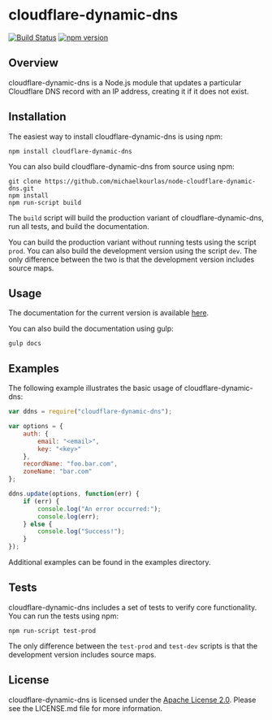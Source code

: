 # cloudflare-dynamic-dns #

[![Build Status](https://travis-ci.org/michaelkourlas/node-cloudflare-dynamic-dns.svg?branch=master)](https://travis-ci.org/michaelkourlas/node-cloudflare-dynamic-dns)
[![npm version](https://badge.fury.io/js/cloudflare-dynamic-dns.svg)](https://badge.fury.io/js/cloudflare-dynamic-dns)

## Overview ##

cloudflare-dynamic-dns is a Node.js module that updates a particular Cloudflare 
DNS record with an IP address, creating it if it does not exist.

## Installation ##

The easiest way to install cloudflare-dynamic-dns is using npm:

```
npm install cloudflare-dynamic-dns
```

You can also build cloudflare-dynamic-dns from source using npm:

```
git clone https://github.com/michaelkourlas/node-cloudflare-dynamic-dns.git
npm install
npm run-script build
```

The `build` script will build the production variant of 
cloudflare-dynamic-dns, run all tests, and build the documentation.

You can build the production variant without running tests using the script
`prod`. You can also build the development version using the script `dev`.
The only difference between the two is that the development version includes 
source maps.

## Usage ##

The documentation for the current version is available [here](http://www.kourlas.com/node-cloudflare-dynamic-dns/docs/1.0.2/).

You can also build the documentation using gulp:

```
gulp docs
```

## Examples ##

The following example illustrates the basic usage of cloudflare-dynamic-dns:

```javascript
var ddns = require("cloudflare-dynamic-dns");

var options = {
    auth: {
        email: "<email>",
        key: "<key>"
    },
    recordName: "foo.bar.com",
    zoneName: "bar.com"
};

ddns.update(options, function(err) {
    if (err) {
        console.log("An error occurred:");
        console.log(err);
    } else {
        console.log("Success!");
    }
});
```

Additional examples can be found in the examples directory.

## Tests ##

cloudflare-dynamic-dns includes a set of tests to verify core functionality. 
You can run the tests using npm:

```
npm run-script test-prod
```

The only difference between the `test-prod` and `test-dev` scripts is that the 
development version includes source maps.

## License ##

cloudflare-dynamic-dns is licensed under the [Apache License 2.0](http://www.apache.org/licenses/LICENSE-2.0).
Please see the LICENSE.md file for more information.
